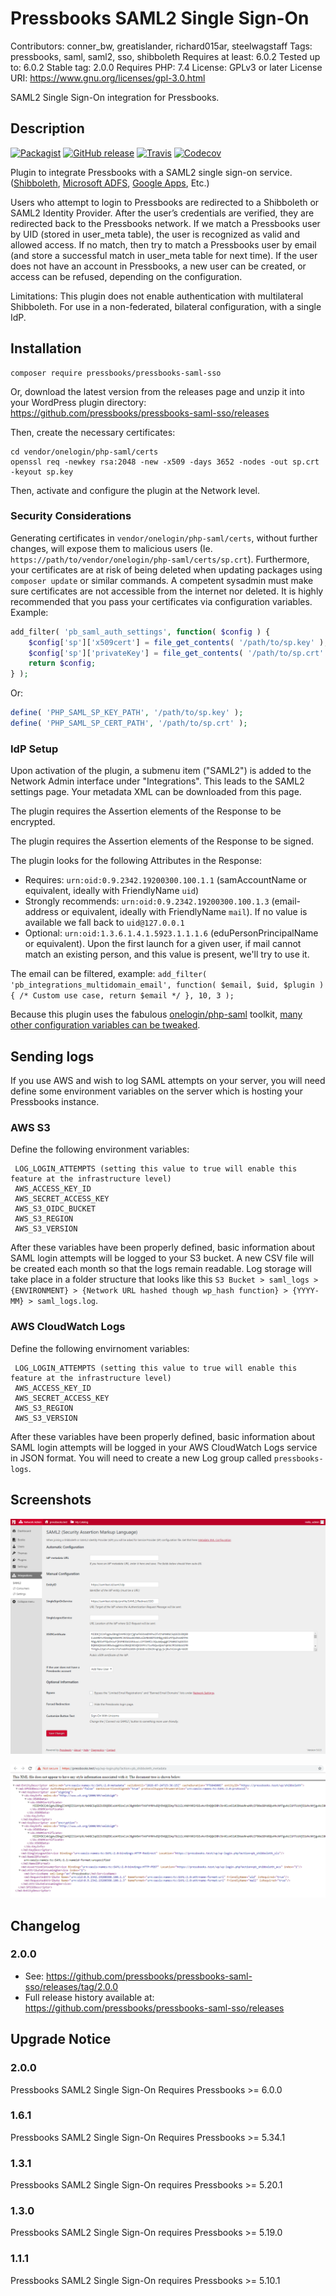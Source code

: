 # Pressbooks SAML2 Single Sign-On

Contributors: conner_bw, greatislander, richard015ar, steelwagstaff
Tags: pressbooks, saml, saml2, sso, shibboleth
Requires at least: 6.0.2
Tested up to: 6.0.2
Stable tag: 2.0.0
Requires PHP: 7.4
License: GPLv3 or later
License URI: https://www.gnu.org/licenses/gpl-3.0.html

SAML2 Single Sign-On integration for Pressbooks.

## Description

[![Packagist](https://img.shields.io/packagist/v/pressbooks/pressbooks-saml-sso.svg?style=flat-square)](https://packagist.org/packages/pressbooks/pressbooks-saml-sso) [![GitHub release](https://badgen.net/github/release/pressbooks/pressbooks-saml-sso/stable?style=flat)](https://github.com/pressbooks/pressbooks-saml-sso/releases) [![Travis](https://badgen.net/travis/pressbooks/pressbooks-saml-sso.svg?style=flat)](https://travis-ci.com/pressbooks/pressbooks-saml-sso/) [![Codecov](https://badgen.net/codecov/c/github/pressbooks/pressbooks-saml-sso?style=flat)](https://codecov.io/gh/pressbooks/pressbooks-saml-sso)

Plugin to integrate Pressbooks with a SAML2 single sign-on service. ([Shibboleth](https://www.shibboleth.net/), [Microsoft ADFS](https://support.zendesk.com/hc/en-us/articles/203663886-Setting-up-single-sign-on-using-Active-Directory-with-ADFS-and-SAML-Professional-and-Enterprise-), [Google Apps](https://pantheon.io/docs/wordpress-google-sso/), Etc.)

Users who attempt to login to Pressbooks are redirected to a Shibboleth or SAML2 Identity Provider. After the user’s credentials are verified, they are redirected back to the Pressbooks network. If we match a Pressbooks user by UID (stored in user_meta table), the user is recognized as valid and allowed access. If no match, then try to match a Pressbooks user by email (and store a successful match in user_meta table for next time). If the user does not have an account in Pressbooks, a new user can be created, or access can be refused, depending on the configuration.

Limitations: This plugin does not enable authentication with multilateral Shibboleth. For use in a non-federated, bilateral configuration, with a single IdP.

## Installation

```
composer require pressbooks/pressbooks-saml-sso
```

Or, download the latest version from the releases page and unzip it into your WordPress plugin directory: https://github.com/pressbooks/pressbooks-saml-sso/releases

Then, create the necessary certificates:

```
cd vendor/onelogin/php-saml/certs
openssl req -newkey rsa:2048 -new -x509 -days 3652 -nodes -out sp.crt -keyout sp.key
```

Then, activate and configure the plugin at the Network level.

### Security Considerations

Generating certificates in `vendor/onelogin/php-saml/certs`, without further changes, will expose them to malicious users (Ie. `https://path/to/vendor/onelogin/php-saml/certs/sp.crt`).
Furthermore, your certificates are at risk of being deleted when updating packages using `composer update` or similar commands. A competent sysadmin must make sure certificates are not accessible from the internet nor deleted. It is highly recommended that you pass your certificates via configuration variables. Example:

```php
add_filter( 'pb_saml_auth_settings', function( $config ) {
	$config['sp']['x509cert'] = file_get_contents( '/path/to/sp.key' );
	$config['sp']['privateKey'] = file_get_contents( '/path/to/sp.crt' );
	return $config;
} );
```

Or:

```php
define( 'PHP_SAML_SP_KEY_PATH', '/path/to/sp.key' );
define( 'PHP_SAML_SP_CERT_PATH', '/path/to/sp.crt' );
```

### IdP Setup

Upon activation of the plugin, a submenu item ("SAML2") is added to the Network Admin interface under "Integrations". This leads to the SAML2 settings page. Your metadata XML can be downloaded from this page.

The plugin requires the Assertion elements of the Response to be encrypted.

The plugin requires the Assertion elements of the Response to be signed.

The plugin looks for the following Attributes in the Response:

+ Requires: `urn:oid:0.9.2342.19200300.100.1.1` (samAccountName or equivalent, ideally with FriendlyName `uid`)
+ Strongly recommends: `urn:oid:0.9.2342.19200300.100.1.3` (email-address or equivalent, ideally with FriendlyName `mail`). If no value is available we fall back to `uid@127.0.0.1`
+ Optional: `urn:oid:1.3.6.1.4.1.5923.1.1.1.6` (eduPersonPrincipalName or equivalent). Upon the first launch for a given user, if mail cannot match an existing person, and this value is present, we'll try to use it.

The email can be filtered, example: `add_filter( 'pb_integrations_multidomain_email', function( $email, $uid, $plugin ) { /* Custom use case, return $email */ }, 10, 3 );`

Because this plugin uses the fabulous [onelogin/php-saml](https://github.com/onelogin/php-saml/) toolkit, [many other configuration variables can be tweaked](https://github.com/onelogin/php-saml/#settings).

## Sending logs
If you use AWS and wish to log SAML attempts on your server, you will need define some environment variables on the server which is hosting your Pressbooks instance.
### AWS S3
Define the following environment variables:

 ```
  LOG_LOGIN_ATTEMPTS (setting this value to true will enable this feature at the infrastructure level)
  AWS_ACCESS_KEY_ID
  AWS_SECRET_ACCESS_KEY
  AWS_S3_OIDC_BUCKET
  AWS_S3_REGION
  AWS_S3_VERSION
```
After these variables have been properly defined, basic information about SAML login attempts will be logged to your S3 bucket. A new CSV file will be created each month so that the logs remain readable. Log storage will take place in a folder structure that looks like this `S3 Bucket > saml_logs > {ENVIRONMENT} > {Network URL hashed though wp_hash function} > {YYYY-MM} > saml_logs.log`.

### AWS CloudWatch Logs
Define the following envirnoment variables:

 ```
  LOG_LOGIN_ATTEMPTS (setting this value to true will enable this feature at the infrastructure level)
  AWS_ACCESS_KEY_ID
  AWS_SECRET_ACCESS_KEY
  AWS_S3_REGION
  AWS_S3_VERSION
```
After these variables have been properly defined, basic information about SAML login attempts will be logged in your AWS CloudWatch Logs service in JSON format. You will need to create a new Log group called `pressbooks-logs`.

## Screenshots

![SAML2 Administration.](screenshot-1.png)

![Metadata XML.](screenshot-2.png)

## Changelog

### 2.0.0

* See: https://github.com/pressbooks/pressbooks-saml-sso/releases/tag/2.0.0
* Full release history available at: https://github.com/pressbooks/pressbooks-saml-sso/releases

## Upgrade Notice

### 2.0.0
Pressbooks SAML2 Single Sign-On Requires Pressbooks >= 6.0.0

### 1.6.1
Pressbooks SAML2 Single Sign-On Requires Pressbooks >= 5.34.1

### 1.3.1
Pressbooks SAML2 Single Sign-On requires Pressbooks >= 5.20.1

### 1.3.0
Pressbooks SAML2 Single Sign-On requires Pressbooks >= 5.19.0

### 1.1.1
Pressbooks SAML2 Single Sign-On requires Pressbooks >= 5.10.1
